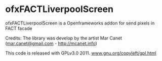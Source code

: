 ofxFACTLiverpoolScreen
======================

ofxFACTLiverpoolScreen is a Openframeworks addon for send pixels in FACT facade 

Credits: The library was develop by the artist Mar Canet (mar.canet@gmail.com - http://mcanet.info) 

This code is released with GPLv3.0 2011. www.gnu.org/copyleft/gpl.html
